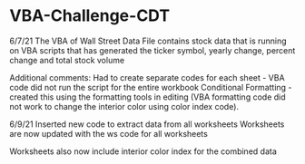 # VBA-Challenge-CDT
6/7/21
The VBA of Wall Street Data 
File contains stock data that is running on VBA scripts that has generated the ticker symbol, yearly change, percent change and total stock volume

Additional comments:
Had to create separate codes for each sheet - VBA code did not run the script for the entire workbook
Conditional Formatting - created this using the formatting tools in editing (VBA formatting code did not work to change the interior color using color index code).

6/9/21
Inserted new code to extract data from all worksheets
Worksheets are now updated with the ws code for all worksheets

Worksheets also now include interior color index for the combined data
